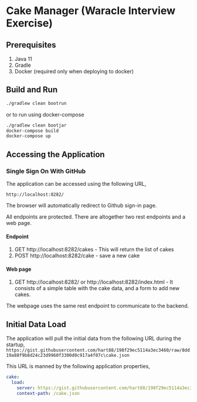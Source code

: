 # Cake Manager (Waracle Interview Exercise)

## Prerequisites
1. Java 11
2. Gradle
3. Docker (required only when deploying to docker)


## Build and Run

```sh
./gradlew clean bootrun
```

or to run using docker-compose

```sh
./gradlew clean bootjar
docker-compose build
docker-compose up
```

## Accessing the Application
### Single Sign On With GitHub

The application can be accessed using the following URL,

``http://localhost:8282/``

The browser will automatically redirect to Github sign-in page. 

All endpoints are protected. There are altogether two rest endpoints and a web page.

#### Endpoint
1. GET http://localhost:8282/cakes - This will return the list of cakes
2. POST http://localhost:8282/cake - save a new cake

#### Web page
1. GET http://localhost:8282/ or http://localhost:8282/index.html  -  It consists of a simple table with the cake data, 
   and a form to add new cakes.

The webpage uses the same rest endpoint to communicate to the backend.

## Initial Data Load
The application will pull the initial data from the following URL during the startup,
``https://gist.githubusercontent.com/hart88/198f29ec5114a3ec3460/raw/8dd19a88f9b8d24c23d9960f3300d0c917a4f07c\cake.json``

This URL is manned by the following application properties,
```yaml
cake:
  load:
    server: https://gist.githubusercontent.com/hart88/198f29ec5114a3ec3460/raw/8dd19a88f9b8d24c23d9960f3300d0c917a4f07c
    context-path: /cake.json
```

